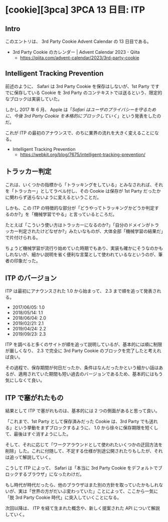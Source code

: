 # [cookie][3pca] 3PCA 13 日目: ITP

## Intro

このエントリは、 3rd Party Cookie Advent Calendar の 13 日目である。

- 3rd Party Cookie のカレンダー | Advent Calendar 2023 - Qiita
  - https://qiita.com/advent-calendar/2023/3rd-party-cookie


## Intelligent Tracking Prevention

前述のように、 Safari は 3rd Party Cookie を保存はしないが、1st Party ですでに保存している Cookie を 3rd Party のコンテキストでは送るという、限定的なブロックは実装していた。

しかし 2017 年 6 月、 Apple は「*Safari はユーザのプライバシーを守るために、今後 3rd Party Cookie を本格的にブロックしていく*」という発表をしたのだ。

これが ITP の最初のアナウンスで、のちに業界の流れを大きく変えることになる。

- Intelligent Tracking Prevention
  - https://webkit.org/blog/7675/intelligent-tracking-prevention/


## トラッカー判定

これは、いくつかの指標から「トラッキングをしている」とみなされれば、それを「トラッカー」としてラベル付し、その Cookie は保存が 1st Party だったかに関わらず送らないように変えるということだ。

しかも、この ITP の特徴的な部分が「どうやってトラッキングかどうか判定するのか?」を「機械学習でやる」と言っているところだ。

たとえば「こういう使い方はトラッカーになるのか?」「自分のドメインがトラッカー判定されたけどなぜか?」みたいなものが、大体全部「機械学習の結果だ」で片付けられる。

ちょうど機械学習が流行り始めていた時期でもあり、実装も確かにそうなのかもしれないが、細かい説明を省く便利な言葉として使われているなというのが、筆者の印象だった。


## ITP のバージョン

ITP は最初にアナウンスされた 1.0 から始まって、 2.3 まで順を追って発表される。

- 2017/06/05: 1.0
- 2018/05/14: 1.1
- 2018/06/04: 2.0
- 2019/02/21: 2.1
- 2019/04/24: 2.2
- 2019/09/23: 2.3

ITP を調べると多くのサイトが順を追って説明しているが、基本的には順に制限が厳しくなり、 2.3 で完全に 3rd Party Cookie のブロックを完了したと考えれば良い。

その過程で、保存期間が何日だったか、条件はなんだったかという細かい話はあるが、適用されていた期間も短い過去のバージョンであるため、基本的にはもう気にしなくて良い。


## ITP で塞がれたもの

結果として ITP で塞がれものは、基本的には 2 つの側面があると思って良い。

「これまで、1st Party として保存済みだった Cookie は、3rd Party でも送れる」という挙動をまずブロックするように、 1.0 から徐々に保存期限を短くして、最後はすぐ消すようにした。

そして、それに応じて「ワークアラウンドとして使われたいくつかの迂回方法を削除」した。これに付随して、不足する仕様が別途公開されたりもしたが、それは追って解説していく。

こうして ITP によって、 Safari は「本当に 3rd Party Cookie をデフォルトでブロックするブラウザ」になったわけだ。

もし時代が時代だったら、他のブラウザはまた別の方針を取っていたかもしれないが、実は「世界の方がだいぶ変わっていた」ことによって、ここから一気に「脱 3rd Party Cookie 時代」に突入していくことになる。

次回以降は、 ITP を経て生まれた概念や、新しく提案された API について解説していく。